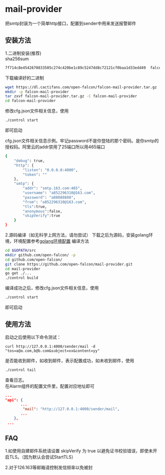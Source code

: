 mail-provider
=============

把smtp封装为一个简单http接口，配置到sender中用来发送报警邮件

## 安装方法

1.二进制安装(推荐)   
sha256sum
```bash
7f714c8e4542670833505c274c420be1c89c5247dd8c72121cf0baa1d33edd49  falcon-mail-provider.tar.gz
```

下载编译好的二进制
```bash
wget https://dl.cactifans.com/open-falcon/falcon-mail-provider.tar.gz
mkdir -p falcon-mail-provider
tar zxvf falcon-mail-provider.tar.gz -C falcon-mail-provider
cd falcon-mail-provider
```
修改cfg.json文件相关信息，使用
```bash
./control start
```
即可启动

cfg.json文件相关信息示例。牢记password不是你登陆的那个密码。是你smtp的授权码。阿里云的addr禁用了25端口所以用465端口
```bash
{
    "debug": true,
    "http": {
        "listen": "0.0.0.0:4000",
        "token": ""
    },
    "smtp": {
        "addr": "smtp.163.com:465",
        "username": "a852296310@163.com",
        "password": "a88888888",
        "from": "a852296310@163.com",
        "tls":true,
        "anonymous":false,
        "skipVerify":true
    }
}

```
2.源码编译（如无科学上网方法，请勿尝试）
下载之后为源码，安装golang环境，环境配置参考[golang环境配置](http://book.open-falcon.org/zh/quick_install/prepare.html)
编译方法
```bash
cd $GOPATH/src
mkdir github.com/open-falcon/ -p
cd github.com/open-falcon/
git clone https://github.com/open-falcon/mail-provider.git
cd mail-provider
go get ./...
./control build
```
编译成功之后，修改cfg.json文件相关信息，使用
```bash
./control start
```
即可启动   


## 使用方法
启动之后使用以下命令测试：
```
curl http://127.0.0.1:4000/sender/mail -d "tos=a@a.com,b@b.com&subject=xx&content=yy"
```
是否能收到邮件，如收到邮件，表示配置成功，如未收到邮件，使用
```bash
./control tail
```
查看日志。   
在Alarm组件的配置文件里，配置对应地址即可
```json
...
"api": {
       ...
        "mail": "http://127.0.0.1:4000/sender/mail",
       ...
    },
 ...
```

## FAQ

1.如使用自建邮件系统请设置 skipVerify 为 true 以避免证书校验错误，即使未开启TLS。（因为默认会尝试StartTLS）

2.对于126.163等邮箱请控制发信频率以免被封
